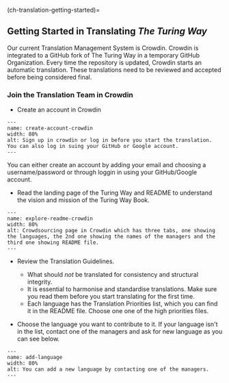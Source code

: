 (ch-translation-getting-started)=

## Getting Started in Translating _The Turing Way_

Our current Translation Management System is Crowdin. Crowdin is integrated to a GitHub fork of The Turing Way in a temporary GitHub Organization. Every time the repository is updated, Crowdin starts an automatic translation. These translations need to be reviewed and accepted before being considered final.

### Join the Translation Team in Crowdin

- Create an account in Crowdin

```{figure} ../../figures/create-account-crowdin.gif
---
name: create-account-crowdin
width: 80%
alt: Sign up in crowdin or log in before you start the translation. You can also log in suing your GitHub or Google account.
---
```
You can either create an account by adding your email and choosing a username/password or through loggin in using your GitHub/Google account.

- Read the landing page of the Turing Way and README to understand the vision and mission of the Turing Way Book.

```{figure} ../../figures/explore-readme-crowdin.gif
---
name: explore-readme-crowdin
width: 80%
alt: Crowdsourcing page in Crowdin which has three tabs, one showing the languages, the 2nd one showing the names of the managers and the third one showing README file.
---
```
- Review the Translation Guidelines.
  - What should *not* be translated for consistency and structural integrity.
  - It is essential to harmonise and standardise translations. Make sure you read them before you start translating for the first time.
  - Each language has the Translation Priorities list, which you can find it in the README file. Choose one one of the high priorities files.

- Choose the language you want to contribute to it. If your language isn't in the list, contact one of the managers and ask for new language as you can see below.

```{figure} ../../figures/add-language.gif
---
name: add-language
width: 80%
alt: You can add a new language by contacting one of the managers.
---
```
